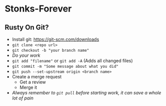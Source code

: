 # Stonks-Forever
## Rusty On Git?
- Install git: https://git-scm.com/downloads
- `git clone <repo url>`
- `git checkout -b "your branch name"`
- *Do your work*
- `git add "filename"` or `git add -A` (Adds all changed files)
- `git commit -m "Some message about what you did"`
- `git push --set-upstream origin <branch name>`
- Create a merge request
    - Get a review
    - Merge it
- *Always remember to `git pull` before starting work, it can save a whole lot of pain*
